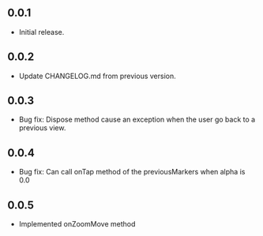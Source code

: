 ## 0.0.1

* Initial release.

## 0.0.2 

* Update CHANGELOG.md from previous version.

## 0.0.3 

* Bug fix: Dispose method cause an exception when the user go back to a previous view.

## 0.0.4 

* Bug fix: Can call onTap method of the previousMarkers when alpha is 0.0

## 0.0.5 

* Implemented onZoomMove method